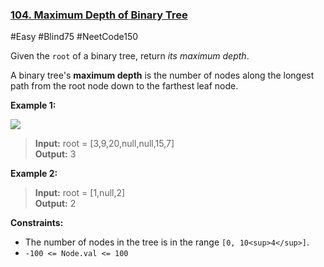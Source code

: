 ### [104. Maximum Depth of Binary Tree](https://leetcode.com/problems/maximum-depth-of-binary-tree/)

#Easy #Blind75 #NeetCode150

Given the `root` of a binary tree, return _its maximum depth_.

A binary tree's **maximum depth** is the number of nodes along the longest path from the root node down to the farthest leaf node.

**Example 1:**

![](https://assets.leetcode.com/uploads/2020/11/26/tmp-tree.jpg)

> **Input:** root = \[3,9,20,null,null,15,7\]  
> **Output:** 3

**Example 2:**

> **Input:** root = \[1,null,2\]  
> **Output:** 2

**Constraints:**

- The number of nodes in the tree is in the range `[0, 10<sup>4</sup>]`.
- `-100 <= Node.val <= 100`
